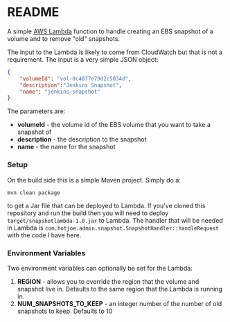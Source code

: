 # README #

A simple [AWS Lambda](https://aws.amazon.com/lambda/) function to handle creating an EBS snapshot
of a volume and to remove "old" snapshots.

The input to the Lambda is likely to come from CloudWatch but that is not a requirement.  The
input is a very simple JSON object:

```json
{
    "volumeId": "vol-0c4077e79d2c5034d",
    "description":"Jenkins Snapshot",
    "name": "jenkins-snapshot"
}
```

The parameters are:
* **volumeId** - the volume id of the EBS volume that you want to take a snapshot of
* **description** - the description to the snapshot
* **name** - the name for the snapshot

### Setup ###

On the build side this is a simple Maven project.  Simply do a:

`mvn clean package`

to get a Jar file that can be deployed to Lambda.  If you've cloned this repository and run
the build then you will need to deploy `target/snapshotlambda-1.0.jar` to Lambda.
The handler that will be needed in Lambda is `com.hotjoe.admin.snapshot.SnapshotHandler::handleRequest`
with the code I have here.


### Environment Variables ###
Two environment variables can optionally be set for the Lambda:

1) **REGION** - allows you to override the region that the volume and snapshot live in.  Defaults
                to the same region that the Lambda is running in.
2) **NUM_SNAPSHOTS_TO_KEEP** - an integer number of the number of old snapshots to keep.  Defaults to 10
